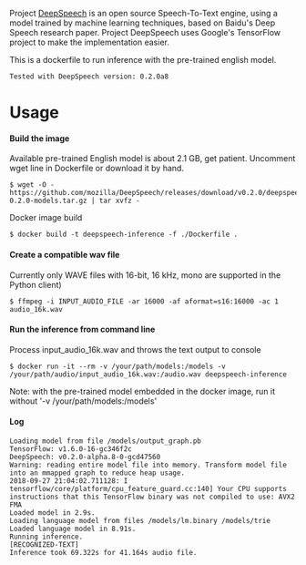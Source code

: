 Project [DeepSpeech](https://github.com/mozilla/DeepSpeech]DeepSpeech) is an open source Speech-To-Text engine, using a model trained by machine learning techniques, based on Baidu's Deep Speech research paper. Project DeepSpeech uses Google's TensorFlow project to make the implementation easier.

This is a dockerfile to run inference with the pre-trained english model.

	Tested with DeepSpeech version: 0.2.0a8

# Usage

#### Build the image

Available pre-trained English model is about 2.1 GB, get patient. Uncomment wget line in Dockerfile or download it by hand.

	$ wget -O - https://github.com/mozilla/DeepSpeech/releases/download/v0.2.0/deepspeech-0.2.0-models.tar.gz | tar xvfz -

Docker image build

	$ docker build -t deepspeech-inference -f ./Dockerfile .

#### Create a compatible wav file

Currently only WAVE files with 16-bit, 16 kHz, mono are supported in the Python client)

	$ ffmpeg -i INPUT_AUDIO_FILE -ar 16000 -af aformat=s16:16000 -ac 1 audio_16k.wav

#### Run the inference from command line

Process input_audio_16k.wav and throws the text output to console

	$ docker run -it --rm -v /your/path/models:/models -v /your/path/audio/input_audio_16k.wav:/audio.wav deepspeech-inference

Note: with the pre-trained model embedded in the docker image, run it without '-v /your/path/models:/models'

#### Log

	Loading model from file /models/output_graph.pb
	TensorFlow: v1.6.0-16-gc346f2c
	DeepSpeech: v0.2.0-alpha.8-0-gcd47560
	Warning: reading entire model file into memory. Transform model file
	into an mmapped graph to reduce heap usage.
	2018-09-27 21:04:02.711128: I
	tensorflow/core/platform/cpu_feature_guard.cc:140] Your CPU supports
	instructions that this TensorFlow binary was not compiled to use: AVX2
	FMA
	Loaded model in 2.9s.
	Loading language model from files /models/lm.binary /models/trie
	Loaded language model in 8.91s.
	Running inference.
	[RECOGNIZED-TEXT]
	Inference took 69.322s for 41.164s audio file.


